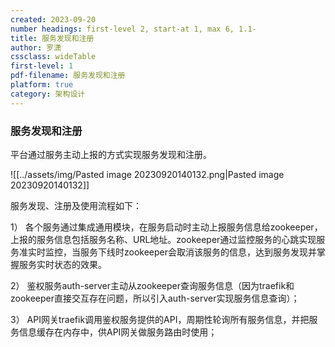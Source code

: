 ```yaml
---
created: 2023-09-20
number headings: first-level 2, start-at 1, max 6, 1.1-
title: 服务发现和注册
author: 罗潇
cssclass: wideTable
first-level: 1
pdf-filename: 服务发现和注册
platform: true
category: 架构设计
---
```


### 服务发现和注册

平台通过服务主动上报的方式实现服务发现和注册。

![[../assets/img/Pasted image 20230920140132.png|Pasted image 20230920140132]]

服务发现、注册及使用流程如下：

1） 各个服务通过集成通用模块，在服务启动时主动上报服务信息给zookeeper，上报的服务信息包括服务名称、URL地址。zookeeper通过监控服务的心跳实现服务准实时监控，当服务下线时zookeeper会取消该服务的信息，达到服务发现并掌握服务实时状态的效果。

2） 鉴权服务auth-server主动从zookeeper查询服务信息（因为traefik和zookeeper直接交互存在问题，所以引入auth-server实现服务信息查询）；

3） API网关traefik调用鉴权服务提供的API，周期性轮询所有服务信息，并把服务信息缓存在内存中，供API网关做服务路由时使用；
